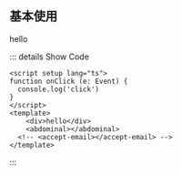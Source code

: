 ## 基本使用

<div>
  <abdominal></abdominal>
  <div>hello</div>
</div>

::: details Show Code

```vue
<script setup lang="ts">
function onClick (e: Event) {
  console.log('click')
}
</script>
<template>
    <div>hello</div>
    <abdominal></abdominal>
  <!-- <accept-email></accept-email> -->
</template>

```

:::
